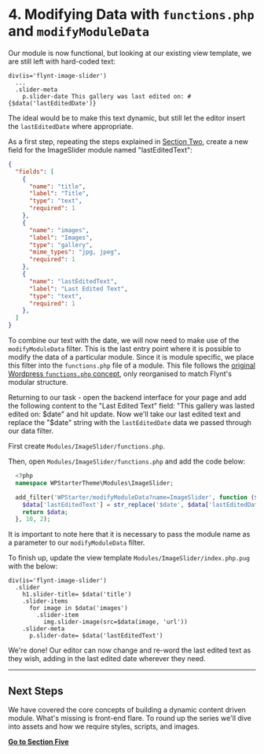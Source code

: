 # 4. Modifying Data with `functions.php` and `modifyModuleData`

Our module is now functional, but looking at our existing view template, we are still left with hard-coded text:

```jade
div(is='flynt-image-slider')
  ...
  .slider-meta
    p.slider-date This gallery was last edited on: #{$data('lastEditedDate')}
```

The ideal would be to make this text dynamic, but still let the editor insert the `lastEditedDate` where appropriate.

As a first step, repeating the steps explained in [Section Two](dynamic-module.md), create a new field for the ImageSlider module named "lastEditedText":

```json
{
  "fields": [
    {
      "name": "title",
      "label": "Title",
      "type": "text",
      "required": 1
    },
    {
      "name": "images",
      "label": "Images",
      "type": "gallery",
      "mime_types": "jpg, jpeg",
      "required": 1
    },
    {
      "name": "lastEditedText",
      "label": "Last Edited Text",
      "type": "text",
      "required": 1
    },
  ]
}
```

To combine our text with the date, we will now need to make use of the `modifyModuleData` filter. This is the last entry point where it is possible to modify the data of a particular module. Since it is module specific, we place this filter into the `functions.php` file of a module. This file follows the [original Wordpress `functions.php` concept](https://codex.wordpress.org/Functions_File_Explained), only reorganised to match Flynt's modular structure.

Returning to our task - open the backend interface for your page and add the following content to the "Last Edited Text" field: "This gallery was lasted edited on: $date" and hit update. Now we'll take our last edited text and replace the "$date" string with the `lastEditedDate` data we passed through our data filter.

First create `Modules/ImageSlider/functions.php`.

Then, open `Modules/ImageSlider/functions.php` and add the code below:

```php
  <?php
  namespace WPStarterTheme\Modules\ImageSlider;

  add_filter('WPStarter/modifyModuleData?name=ImageSlider', function ($data) {
    $data['lastEditedText'] = str_replace('$date', $data['lastEditedDate'], $data['lastEditedText'])
    return $data;
  }, 10, 2);
```

It is important to note here that it is necessary to pass the module name as a parameter to our `modifyModuleData` filter.

To finish up, update the view template `Modules/ImageSlider/index.php.pug` with the below:

```jade
div(is='flynt-image-slider')
  .slider
    h1.slider-title= $data('title')
    .slider-items
      for image in $data('images')
        .slider-item
          img.slider-image(src=$data(image, 'url'))
    .slider-meta
      p.slider-date= $data('lastEditedText')
```

We're done! Our editor can now change and re-word the last edited text as they wish, adding in the last edited date wherever they need.

---

## Next Steps

We have covered the core concepts of building a dynamic content driven module. What's missing is front-end flare. To round up the series we'll dive into assets and how we require styles, scripts, and images.

**[Go to Section Five](module-assets.md)**
